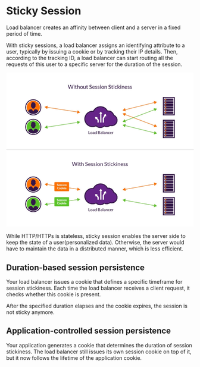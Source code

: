 # Sticky Session

Load balancer creates an affinity between client and a server in a fixed period of time.

With sticky sessions, a load balancer assigns an identifying attribute to a user, typically by issuing a cookie or by tracking 
their IP details. Then, according to the tracking ID, a load balancer can start routing 
all the requests of this user to a specific server for the duration of the session.

![img.png](sticky.png)

While HTTP/HTTPs is stateless, sticky session enables the server side to keep the state of a user(personalized data).
Otherwise, the server would have to maintain the data in a distributed manner, which is less efficient.


## Duration-based session persistence

Your load balancer issues a cookie that defines a specific timeframe for session stickiness. 
Each time the load balancer receives a client request, it checks whether this cookie is present.

After the specified duration elapses and the cookie expires, the session is not sticky anymore.

## Application-controlled session persistence

Your application generates a cookie that determines the duration of session stickiness.
The load balancer still issues its own session cookie on top of it, but it now follows the 
lifetime of the application cookie.